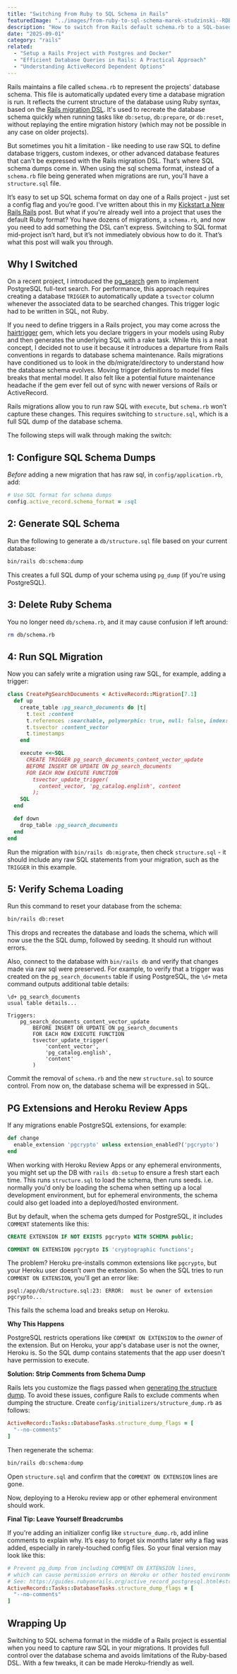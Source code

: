```yaml
---
title: "Switching From Ruby to SQL Schema in Rails"
featuredImage: "../images/from-ruby-to-sql-schema-marek-studzinski--RDBDQuGF9k-unsplash.jpg"
description: "How to switch from Rails default schema.rb to a SQL-based structure.sql schema dump mid-project without breaking your existing setup."
date: "2025-09-01"
category: "rails"
related:
  - "Setup a Rails Project with Postgres and Docker"
  - "Efficient Database Queries in Rails: A Practical Approach"
  - "Understanding ActiveRecord Dependent Options"
---
```


Rails maintains a file called `schema.rb` to represent the projects' database schema. This file is automatically updated every time a database migration is run. It reflects the current structure of the database using Ruby syntax, based on the [Rails migration DSL](https://api.rubyonrails.org/v8.0.2/classes/ActiveRecord/ConnectionAdapters/SchemaStatements.html). It's used to recreate the database schema quickly when running tasks like `db:setup`, `db:prepare`, or `db:reset`, without replaying the entire migration history (which may not be possible in any case on older projects).

But sometimes you hit a limitation - like needing to use raw SQL to define database triggers, custom indexes, or other advanced database features that can't be expressed with the Rails migration DSL. That’s where SQL schema dumps come in. When using the sql schema format, instead of a `schema.rb` file being generated when migrations are run, you'll have a `structure.sql` file.

It’s easy to set up SQL schema format on day one of a Rails project - just set a config flag and you’re good. I've written about this in my [Kickstart a New Rails Rails](../kickstart-a-new-rails-project) post. But what if you're already well into a project that uses the default Ruby format? You have dozens of migrations, a `schema.rb`, and now you need to add something the DSL can't express. Switching to SQL format mid-project isn’t hard, but it’s not immediately obvious how to do it. That’s what this post will walk you through.

## Why I Switched

On a recent project, I introduced the [pg_search](https://github.com/Casecommons/pg_search) gem to implement PostgreSQL full-text search. For performance, this approach requires creating a database `TRIGGER` to automatically update a `tsvector` column whenever the associated data to be searched changes. This trigger logic had to be written in SQL, not Ruby.

<aside class="markdown-aside">
If you need to define triggers in a Rails project, you may come across the <a class="markdown-link" href="https://github.com/jenseng/hair_trigger">hairtrigger</a> gem, which lets you declare triggers in your models using Ruby and then generates the underlying SQL with a rake task. While this is a neat concept, I decided not to use it because it introduces a departure from Rails conventions in regards to database schema maintenance. Rails migrations have conditioned us to look in the db/migrate/directory to understand how the database schema evolves. Moving trigger definitions to model files breaks that mental model. It also felt like a potential future maintenance headache if the gem ever fell out of sync with newer versions of Rails or ActiveRecord.
</aside>

Rails migrations allow you to run raw SQL with `execute`, but `schema.rb` won’t capture these changes. This requires switching to `structure.sql`, which is a full SQL dump of the database schema.

The following steps will walk through making the switch:

## 1: Configure SQL Schema Dumps

*Before* adding a new migration that has raw sql, in `config/application.rb`, add:

```ruby
# Use SQL format for schema dumps
config.active_record.schema_format = :sql
```

## 2: Generate SQL Schema

Run the following to generate a `db/structure.sql` file based on your current database:

```sh
bin/rails db:schema:dump
```

This creates a full SQL dump of your schema using `pg_dump` (if you're using PostgreSQL).

## 3: Delete Ruby Schema

You no longer need `db/schema.rb`, and it may cause confusion if left around:

```sh
rm db/schema.rb
```

## 4: Run SQL Migration

Now you can safely write a migration using raw SQL, for example, adding a trigger:

```ruby
class CreatePgSearchDocuments < ActiveRecord::Migration[7.1]
  def up
    create_table :pg_search_documents do |t|
      t.text :content
      t.references :searchable, polymorphic: true, null: false, index: true
      t.tsvector :content_vector
      t.timestamps
    end

    execute <<~SQL
      CREATE TRIGGER pg_search_documents_content_vector_update
      BEFORE INSERT OR UPDATE ON pg_search_documents
      FOR EACH ROW EXECUTE FUNCTION
        tsvector_update_trigger(
          content_vector, 'pg_catalog.english', content
        );
    SQL
  end

  def down
    drop_table :pg_search_documents
  end
end
```

Run the migration with `bin/rails db:migrate`, then check `structure.sql` - it should include any raw SQL statements from your migration, such as the `TRIGGER` in this example.

## 5: Verify Schema Loading

Run this command to reset your database from the schema:

```sh
bin/rails db:reset
```

This drops and recreates the database and loads the schema, which will now use the the SQL dump, followed by seeding. It should run without errors.

Also, connect to the database with `bin/rails db` and verify that changes made via raw sql were preserved. For example, to verify that a trigger was created on the `pg_search_documents` table if using PostgreSQL, the `\d+` meta command outputs additional table details:

```
\d+ pg_search_documents
usual table details...

Triggers:
    pg_search_documents_content_vector_update
        BEFORE INSERT OR UPDATE ON pg_search_documents
        FOR EACH ROW EXECUTE FUNCTION
        tsvector_update_trigger(
            'content_vector',
            'pg_catalog.english',
            'content'
        )
```

Commit the removal of `schema.rb` and the new `structure.sql` to source control. From now on, the database schema will be expressed in SQL.

## PG Extensions and Heroku Review Apps

If any migrations enable PostgreSQL extensions, for example:

```ruby
def change
  enable_extension 'pgcrypto' unless extension_enabled?('pgcrypto')
end
```

When working with Heroku Review Apps or any ephemeral environments, you might set up the DB with `rails db:setup` to ensure a fresh start each time. This runs `structure.sql` to load the schema, then runs seeds. i.e. normally you'd only be loading the schema when setting up a local development environment, but for ephemeral environments, the schema could also get loaded into a deployed/hosted environment.

But by default, when the schema gets dumped for PostgreSQL, it includes `COMMENT` statements like this:

```sql
CREATE EXTENSION IF NOT EXISTS pgcrypto WITH SCHEMA public;

COMMENT ON EXTENSION pgcrypto IS 'cryptographic functions';
```

The problem? Heroku pre-installs common extensions like `pgcrypto`, but your Heroku user doesn’t *own* the extension. So when the SQL tries to run `COMMENT ON EXTENSION`, you’ll get an error like:

```
psql:/app/db/structure.sql:23: ERROR:  must be owner of extension pgcrypto...
```

This fails the schema load and breaks setup on Heroku.

**Why This Happens**

PostgreSQL restricts operations like `COMMENT ON EXTENSION` to the *owner* of the extension. But on Heroku, your app's database user is not the owner, Heroku is. So the SQL dump contains statements that the app user doesn't have permission to execute.

**Solution: Strip Comments from Schema Dump**

Rails lets you customize the flags passed when [generating the structure dump](https://guides.rubyonrails.org/active_record_postgresql.html#structure-dumps). To avoid these issues, configure Rails to exclude comments when dumping the structure. Create `config/initializers/structure_dump.rb` as follows:

```ruby
ActiveRecord::Tasks::DatabaseTasks.structure_dump_flags = [
  "--no-comments"
]
```

Then regenerate the schema:

```sh
bin/rails db:schema:dump
```

Open `structure.sql` and confirm that the `COMMENT ON EXTENSION` lines are gone.

Now, deploying to a Heroku review app or other ephemeral environment should work.

**Final Tip: Leave Yourself Breadcrumbs**

If you're adding an initializer config like `structure_dump.rb`, add inline comments to explain why. It’s easy to forget six months later *why* a flag was added, especially in rarely-touched config files. So your final version may look like this:

```ruby
# Prevent pg_dump from including COMMENT ON EXTENSION lines,
# which can cause permission errors on Heroku or other hosted environments.
# See: https://guides.rubyonrails.org/active_record_postgresql.html#structure-dumps
ActiveRecord::Tasks::DatabaseTasks.structure_dump_flags = [
  "--no-comments"
]
```

## Wrapping Up

Switching to SQL schema format in the middle of a Rails project is essential when you need to capture raw SQL in your migrations. It provides full control over the database schema and avoids limitations of the Ruby-based DSL. With a few tweaks, it can be made Heroku-friendly as well.
